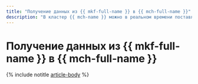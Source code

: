 ```yaml
---
title: "Получение данных из {{ mkf-full-name }} в {{ mch-full-name }}"
description: "В кластер {{ mch-name }} можно в реальном времени поставлять данные из топиков {{ KF }}. Эти данные будут автоматически вставлены в таблицы {{ CH }} на движке Kafka."
---
```


# Получение данных из {{ mkf-full-name }} в {{ mch-full-name }}

{% include notitle [article-body](../../_tutorials/dataplatform/mkf-datasource-for-mch.md) %}
